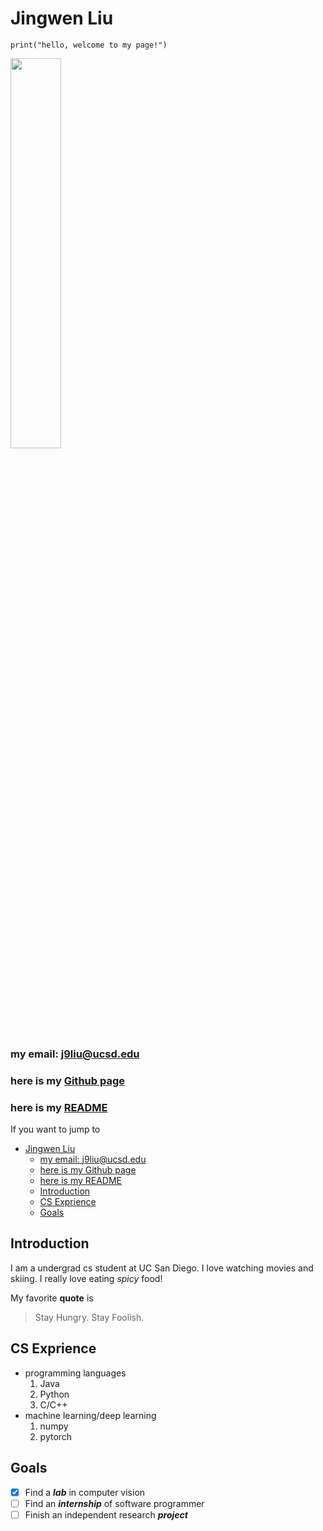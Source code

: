 # Jingwen Liu
```
print("hello, welcome to my page!")
```
<img src="./IMG_4260.HEIC" hight="60%" width="40%">  

### my email: j9liu@ucsd.edu
### here is my [Github page](https://github.com/LJW0105)
### here is my [README](README.md)

If you want to jump to
- [Jingwen Liu](#jingwen-liu)
    - [my email: j9liu@ucsd.edu](#my-email-j9liuucsdedu)
    - [here is my Github page](#here-is-my-github-page)
    - [here is my README](#here-is-my-readme)
  - [Introduction](#introduction)
  - [CS Exprience](#cs-exprience)
  - [Goals](#goals)


## Introduction
I am a undergrad cs student at UC San Diego. I love watching movies and skiing. I really love eating *spicy* food!

My favorite **quote** is 
> Stay Hungry. Stay Foolish.

## CS Exprience
- programming languages
  1. Java
  2. Python
  3. C/C++
- machine learning/deep learning
  1. numpy
  2. pytorch  
  
## Goals
- [x] Find a ***lab*** in computer vision
- [ ] Find an ***internship*** of software programmer
- [ ] Finish an independent research ***project***